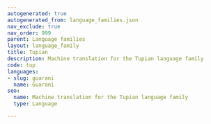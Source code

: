 ```yaml
---
autogenerated: true
autogenerated_from: language_families.json
nav_exclude: true
nav_order: 999
parent: Language families
layout: language_family
title: Tupian
description: Machine translation for the Tupian language family
code: tup
languages:
- slug: guarani
  name: Guarani
seo:
  name: Machine translation for the Tupian language family
  type: Language

---
```


